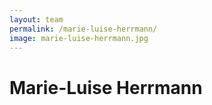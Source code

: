 ```yaml
---
layout: team
permalink: /marie-luise-herrmann/
image: marie-luise-herrmann.jpg
---
```


# Marie-Luise Herrmann
<!-- 
## Abschlüsse

| **1985** &nbsp;&nbsp;&nbsp;&nbsp;&nbsp; | Kindergärtnerin |
| **1993** | Staatlich anerkannte Erzieherin |
| **2001** | Logopädin |

## beruflicher Werdegang

| **1982-85** &nbsp;&nbsp;&nbsp;&nbsp;&nbsp; | Ausbildung zur Kindergärtnerin in Dresden |
| **1985-93** | Kindergärtnerin/Erzieherin in Kindergärten und Grundschulen der Stadt Heidenau |
| **1998-01** | Ausbildung zur Logopädin in Kreischa |
| **2001-04** | Logopädin im Universitätsklinikum Dresden (Diagnostik, Therapie und Beratung von Patienten mit Cochlea Implantat und Arbeit im ambulanten Bereich) angestellte Logopädin in Heidenau (Therapie von Erwachsenen und Kindern) |

## Weiterbildungen

| **2003-04** &nbsp;&nbsp;&nbsp;&nbsp;&nbsp; | Angewandte Diagnostik und Therapie der Dysphagie |
| **2007** | Diagnostische Erfassung von Sprachleistungen mit aktuellen diagnostischen Verfahren |
| **2009** | Late Talker |
| **2009-10** | Manuelle Fascilitation |
| **2010** | Differenzialdiagnostik, Sprachtherapie und Elternberatung bei mehrsprachigen Kindern |
| **2011** | Das Cochlea Implantat (CI) in der logopädsichen Praxis |
| **2011** | Sprachentwicklungsstörungen |
| **2012** | Dysgrammatismus- Diagnostik und Therapie von grammatischen Störungen bei Kindern|
| **2012** | Stimme |
| **2013** | Funktionale Stimmtherapie nach der Lichtenberger Methode |
| **2014** | Sprachrhythmus, Genus &Orthographie nach Dr. Zvi Penner |
| **2014** | Spracherwerbsstörungen Dr. Barbara Zollinger |
| **2015** | Nahrungsaufnahme im Kindesalter |
| **2016** | Down- Syndrom- Kinder beim Spracherwerb unterstützen |
| **2017** | Demenz | -->